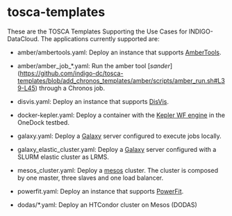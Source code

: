# tosca-templates
These are the TOSCA Templates Supporting the Use Cases for INDIGO-DataCloud.
The applications currently supported are:

* amber/ambertools.yaml: Deploy an instance that supports [AmberTools](http://ambermd.org).
* amber/amber_job_*.yaml: Run the amber tool [_sander_] (https://github.com/indigo-dc/tosca-templates/blob/add_chronos_templates/amber/scripts/amber_run.sh#L39-L45)  through a Chronos job.

* disvis.yaml: Deploy an instance that supports [DisVis](https://github.com/haddocking/disvis.git).

* docker-kepler.yaml: Deploy a container with the [Kepler WF engine](https://kepler-project.org/) in the OneDock testbed.

* galaxy.yaml: Deploy a [Galaxy](http://galaxyproject.org/) server configured to execute jobs locally.

* galaxy_elastic_cluster.yaml:  Deploy a [Galaxy](http://galaxyproject.org/) server configured with a SLURM elastic cluster as LRMS.

* mesos_cluster.yaml: Deploy a [mesos](https://mesos.apache.org/) cluster. The cluster is composed by one master, three slaves and one load balancer.
 
* powerfit.yaml: Deploy an instance that supports [PowerFit](https://github.com/haddocking/disvis.git).

* dodas/*.yaml: Deploy an HTCondor cluster on Mesos (DODAS) 

